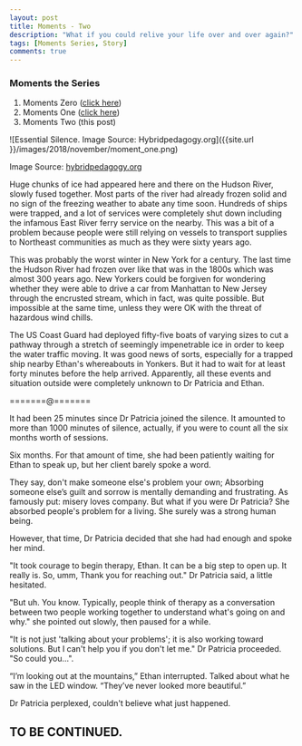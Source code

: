 ```yaml
---
layout: post
title: Moments - Two
description: "What if you could relive your life over and over again?"
tags: [Moments Series, Story]
comments: true
---
```



### Moments the Series

1. Moments Zero ([click here](http://febiagil.me/blog/2018/11/09/moments-the-series-chapter-zero/))
2. Moments One ([click here](http://febiagil.me/blog/2018/11/14/moments-the-series-chapter-one/))
3. Moments Two (this post)

![Essential Silence. Image Source: Hybridpedagogy.org]({{site.url }}/images/2018/november/moment_one.png)

Image Source: [hybridpedagogy.org](http://hybridpedagogy.org/essential-silence/)

Huge chunks of ice had appeared here and there on the Hudson River, slowly fused together. Most parts of the river had already frozen solid and no sign of the freezing weather to abate any time soon. Hundreds of ships were trapped, and a lot of services were completely shut down including the infamous East River ferry service on the nearby. This was a bit of a problem because people were still relying on vessels to transport supplies to Northeast communities as much as they were sixty years ago. 

This was probably the worst winter in New York for a century. The last time the Hudson River had frozen over like that was in the 1800s which was almost 300 years ago. New Yorkers could be forgiven for wondering whether they were able to drive a car from Manhattan to New Jersey through the encrusted stream, which in fact, was quite possible. But impossible at the same time, unless they were OK with the threat of hazardous wind chills.

The US Coast Guard had deployed fifty-five boats of varying sizes to cut a pathway through a stretch of seemingly impenetrable ice in order to keep the water traffic moving. It was good news of sorts, especially for a trapped ship nearby Ethan's whereabouts in Yonkers. But it had to wait for at least forty minutes before the help arrived. Apparently, all these events and situation outside were completely unknown to Dr Patricia and Ethan.

=======@=======

It had been 25 minutes since Dr Patricia joined the silence. It amounted to more than 1000 minutes of silence, actually, if you were to count all the six months worth of sessions. 

Six months. For that amount of time, she had been patiently waiting for Ethan to speak up, but her client barely spoke a word. 

They say, don't make someone else's problem your own; Absorbing someone else’s guilt and sorrow is mentally demanding and frustrating. As famously put: misery loves company. But what if you were Dr Patricia? She absorbed people's problem for a living. She surely was a strong human being. 

However, that time, Dr Patricia decided that she had had enough and spoke her mind. 

"It took courage to begin therapy, Ethan. It can be a big step to open up. It really is. So, umm, Thank you for reaching out." Dr Patricia said, a little hesitated.

"But uh. You know. Typically, people think of therapy as a conversation between two people working together to understand what's going on and why." she pointed out slowly, then paused for a while.

"It is not just 'talking about your problems'; it is also working toward solutions. But I can't help you if you don't let me." Dr Patricia proceeded. "So could you...".

“I’m looking out at the mountains,” Ethan interrupted. Talked about what he saw in the LED window. “They’ve never looked more beautiful.”

Dr Patricia perplexed, couldn't believe what just happened.

## TO BE CONTINUED.